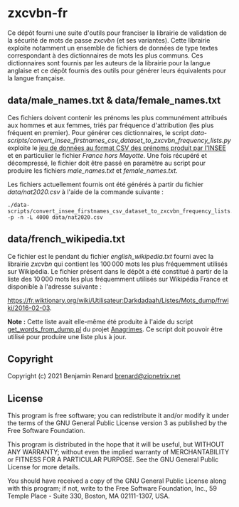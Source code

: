 # zxcvbn-fr

Ce dépôt fourni une suite d'outils pour franciser la librairie de validation de la sécurité de mots de passe _zxcvbn_ (et ses variantes). Cette librairie exploite notamment un ensemble de fichiers de données de type textes correspondant à des dictionnaires de mots les plus communs. Ces dictionnaires sont fournis par les auteurs de la librairie pour la langue anglaise et ce dépôt fournis des outils pour générer leurs équivalents pour la langue française.

## data/male_names.txt & data/female_names.txt

Ces fichiers doivent contenir les prénoms les plus communément attribués aux hommes et aux femmes, triés par fréquence d'attribution (les plus fréquent en premier). Pour générer ces dictionnaires, le script _data-scripts/convert_insee_firstnames_csv_dataset_to_zxcvbn_frequency_lists.py_ exploite le [jeu de données au format CSV des prénoms produit par l'INSEE](https://www.insee.fr/fr/statistiques/2540004?sommaire=4767262) et en particulier le fichier _France hors Mayotte_. Une fois récupéré et décompressé, le fichier doit être passé en paramètre au script pour produire les fichiers _male_names.txt_ et _female_names.txt_.

Les fichiers actuellement fournis ont été générés à partir du fichier _data/nat2020.csv_ à l'aide de la commande suivante :

```
./data-scripts/convert_insee_firstnames_csv_dataset_to_zxcvbn_frequency_lists.py -p -n -L 4000 data/nat2020.csv
```

## data/french_wikipedia.txt

Ce fichier est le pendant du fichier _english_wikipedia.txt_ fourni avec la librairie _zxcvbn_ qui contient les 100 000 mots les plus fréquemment utilisés sur Wikipédia. Le fichier présent dans le dépôt a été constitué à partir de la liste des 10 000 mots les plus fréquemment utilisés sur Wikipédia France et disponible à l'adresse suivante :

https://fr.wiktionary.org/wiki/Utilisateur:Darkdadaah/Listes/Mots_dump/frwiki/2016-02-03.

__Note :__ Cette liste avait elle-même été produite à l'aide du script [get_words_from_dump.pl](https://github.com/Darkdadaah/anagrimes/blob/master/scripts/get_words_from_dump.pl) du projet [Anagrimes](https://github.com/Darkdadaah/anagrimes). Ce script doit pouvoir être utilisé pour produire une liste plus à jour.

## Copyright

Copyright (c) 2021 Benjamin Renard <brenard@zionetrix.net>

## License

This program is free software; you can redistribute it and/or modify it under the terms of the GNU General Public License version 3 as published by the Free Software Foundation.

This program is distributed in the hope that it will be useful, but WITHOUT ANY WARRANTY; without even the implied warranty of MERCHANTABILITY or FITNESS FOR A PARTICULAR PURPOSE. See the GNU General Public License for more details.

You should have received a copy of the GNU General Public License along with this program; if not, write to the Free Software Foundation, Inc., 59 Temple Place - Suite 330, Boston, MA 02111-1307, USA.
